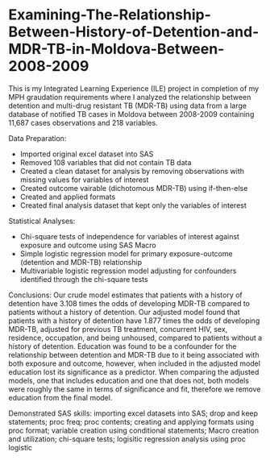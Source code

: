 # Examining-The-Relationship-Between-History-of-Detention-and-MDR-TB-in-Moldova-Between-2008-2009

This is my Integrated Learning Experience (ILE) project in completion of my MPH graudation requirements where I analyzed the relationship between detention and multi-drug resistant TB (MDR-TB) using data from a large database of notified TB cases in Moldova between 2008-2009 containing 11,687 cases observations and 218 variables.

Data Preparation:
- Imported original excel dataset into SAS
- Removed 108 variables that did not contain TB data
- Created a clean dataset for analysis by removing observations with missing values for variables of interest
- Created outcome vairable (dichotomous MDR-TB) using if-then-else
- Created and applied formats
- Created final analysis dataset that kept only the variables of interest

Statistical Analyses:
- Chi-square tests of independence for variables of interest against exposure and outcome using SAS Macro
- Simple logistic regression model for primary exposure-outcome (detention and MDR-TB) relationship
- Multivariable logistic regression model adjusting for confounders identified through the chi-square tests

Conclusions:
Our crude model estimates that patients with a history of detention have 3.108 times the odds of developing MDR-TB compared to patients without a history of detention. Our adjusted model found that patients with a history of detention have 1.877 times the odds of developing MDR-TB, adjusted for previous TB treatment, concurrent HIV, sex, residence, occupation, and being unhoused, compared to patients without a history of detention. Education was found to be a confounder for the relationship between detention and MDR-TB due to it being associated with both exposure and outcome, however, when included in the adjusted model education lost its significance as a predictor. When comparing the adjusted models, one that includes education and one that does not, both models were roughly the same in terms of significance and fit, therefore we remove education from the final model.

Demonstrated SAS skills: importing excel datasets into SAS; drop and keep statements; proc freq; proc contents; creating and applying formats using proc format; variable creation using conditional statements; Macro creation and utilization; chi-square tests; logisitic regression analysis using proc logistic
